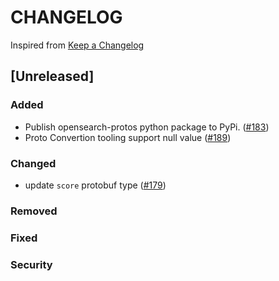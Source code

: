 # CHANGELOG

Inspired from [Keep a Changelog](https://keepachangelog.com/en/1.0.0/)

## [Unreleased]
### Added
- Publish opensearch-protos python package to PyPi. ([#183](https://github.com/opensearch-project/opensearch-protobufs/pull/183))
- Proto Convertion tooling support null value ([#189](https://github.com/opensearch-project/opensearch-protobufs/pull/189))

### Changed
- update `score` protobuf type ([#179](https://github.com/opensearch-project/opensearch-protobufs/pull/179))

### Removed

### Fixed

### Security
